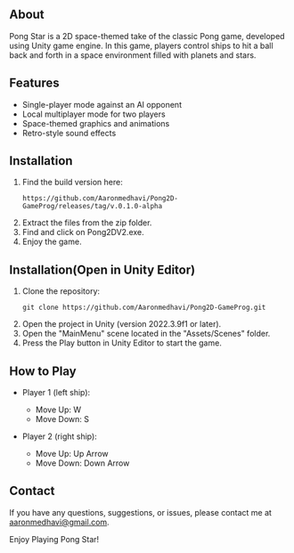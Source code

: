 ## About
Pong Star is a 2D space-themed take of the classic Pong game, developed using Unity game engine. In this game, players control ships to hit a ball back and forth in a space environment filled with planets and stars.

## Features
- Single-player mode against an AI opponent
- Local multiplayer mode for two players
- Space-themed graphics and animations
- Retro-style sound effects

## Installation
1. Find the build version here:
   ```
   https://github.com/Aaronmedhavi/Pong2D-GameProg/releases/tag/v.0.1.0-alpha
   ```
2. Extract the files from the zip folder.
3. Find and click on Pong2DV2.exe.
4. Enjoy the game.

## Installation(Open in Unity Editor)
1. Clone the repository:
   ```
   git clone https://github.com/Aaronmedhavi/Pong2D-GameProg.git
   ```
2. Open the project in Unity (version 2022.3.9f1 or later).
3. Open the "MainMenu" scene located in the "Assets/Scenes" folder.
4. Press the Play button in Unity Editor to start the game.

## How to Play
- Player 1 (left ship):
  - Move Up: W
  - Move Down: S

- Player 2 (right ship):
  - Move Up: Up Arrow
  - Move Down: Down Arrow

 ## Contact
If you have any questions, suggestions, or issues, please contact me at aaronmedhavi@gmail.com.

Enjoy Playing Pong Star!
